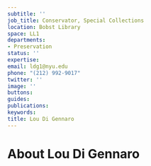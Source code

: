 ```yaml
---
subtitle: ''
job_title: Conservator, Special Collections
location: Bobst Library
space: LL1
departments:
- Preservation
status: ''
expertise: 
email: ldg1@nyu.edu
phone: "(212) 992-9017"
twitter: ''
image: ''
buttons: 
guides: 
publications: 
keywords: 
title: Lou Di Gennaro
---
```


# About Lou Di Gennaro